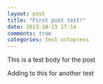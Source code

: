 ```yaml
---
layout: post
title: "First post test!"
date: 2013-10-13 17:14
comments: true
categories: test octopress
---
```

This is a test body for the post

Adding to this for another test
